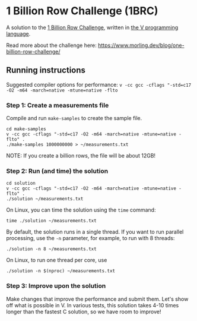 # 1 Billion Row Challenge (1BRC)

A solution to the [1 Billion Row Challenge](https://www.morling.dev/blog/one-billion-row-challenge/), written in [the V programming language](https://vlang.io/).

Read more about the challenge here: https://www.morling.dev/blog/one-billion-row-challenge/


## Running instructions

Suggested compiler options for performance: `v -cc gcc -cflags "-std=c17 -O2 -m64 -march=native -mtune=native -flto`


### Step 1: Create a measurements file

Compile and run `make-samples` to create the sample file.

```
cd make-samples
v -cc gcc -cflags "-std=c17 -O2 -m64 -march=native -mtune=native -flto" .
./make-samples 1000000000 > ~/measurements.txt
```

NOTE: If you create a billion rows, the file will be about 12GB!

### Step 2: Run (and time) the solution

```
cd solution
v -cc gcc -cflags "-std=c17 -O2 -m64 -march=native -mtune=native -flto" .
./solution ~/measurements.txt
```

On Linux, you can time the solution using the `time` command:

`time ./solution ~/measurements.txt`

By default, the solution runs in a single thread. If you want to run parallel processing, use the `-n` parameter, for example, to run with 8 threads:

`./solution -n 8 ~/measurements.txt`

On Linux, to run one thread per core, use

`./solution -n $(nproc) ~/measurements.txt`

### Step 3: Improve upon the solution

Make changes that improve the performance and submit them. Let's show off what is possible in V. In various tests, this solution takes 4-10 times longer than the fastest C solution, so we have room to improve!
